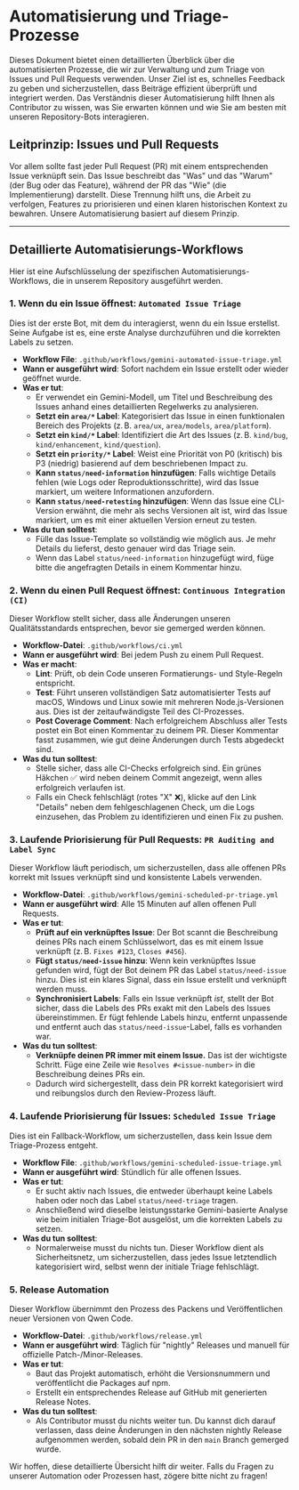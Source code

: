 # Automatisierung und Triage-Prozesse

Dieses Dokument bietet einen detaillierten Überblick über die automatisierten Prozesse, die wir zur Verwaltung und zum Triage von Issues und Pull Requests verwenden. Unser Ziel ist es, schnelles Feedback zu geben und sicherzustellen, dass Beiträge effizient überprüft und integriert werden. Das Verständnis dieser Automatisierung hilft Ihnen als Contributor zu wissen, was Sie erwarten können und wie Sie am besten mit unseren Repository-Bots interagieren.

## Leitprinzip: Issues und Pull Requests

Vor allem sollte fast jeder Pull Request (PR) mit einem entsprechenden Issue verknüpft sein. Das Issue beschreibt das "Was" und das "Warum" (der Bug oder das Feature), während der PR das "Wie" (die Implementierung) darstellt. Diese Trennung hilft uns, die Arbeit zu verfolgen, Features zu priorisieren und einen klaren historischen Kontext zu bewahren. Unsere Automatisierung basiert auf diesem Prinzip.

---

## Detaillierte Automatisierungs-Workflows

Hier ist eine Aufschlüsselung der spezifischen Automatisierungs-Workflows, die in unserem Repository ausgeführt werden.

### 1. Wenn du ein Issue öffnest: `Automated Issue Triage`

Dies ist der erste Bot, mit dem du interagierst, wenn du ein Issue erstellst. Seine Aufgabe ist es, eine erste Analyse durchzuführen und die korrekten Labels zu setzen.

- **Workflow File**: `.github/workflows/gemini-automated-issue-triage.yml`
- **Wann er ausgeführt wird**: Sofort nachdem ein Issue erstellt oder wieder geöffnet wurde.
- **Was er tut**:
  - Er verwendet ein Gemini-Modell, um Titel und Beschreibung des Issues anhand eines detaillierten Regelwerks zu analysieren.
  - **Setzt ein `area/*` Label**: Kategorisiert das Issue in einen funktionalen Bereich des Projekts (z. B. `area/ux`, `area/models`, `area/platform`).
  - **Setzt ein `kind/*` Label**: Identifiziert die Art des Issues (z. B. `kind/bug`, `kind/enhancement`, `kind/question`).
  - **Setzt ein `priority/*` Label**: Weist eine Priorität von P0 (kritisch) bis P3 (niedrig) basierend auf dem beschriebenen Impact zu.
  - **Kann `status/need-information` hinzufügen**: Falls wichtige Details fehlen (wie Logs oder Reproduktionsschritte), wird das Issue markiert, um weitere Informationen anzufordern.
  - **Kann `status/need-retesting` hinzufügen**: Wenn das Issue eine CLI-Version erwähnt, die mehr als sechs Versionen alt ist, wird das Issue markiert, um es mit einer aktuellen Version erneut zu testen.
- **Was du tun solltest**:
  - Fülle das Issue-Template so vollständig wie möglich aus. Je mehr Details du lieferst, desto genauer wird das Triage sein.
  - Wenn das Label `status/need-information` hinzugefügt wird, füge bitte die angefragten Details in einem Kommentar hinzu.

### 2. Wenn du einen Pull Request öffnest: `Continuous Integration (CI)`

Dieser Workflow stellt sicher, dass alle Änderungen unseren Qualitätsstandards entsprechen, bevor sie gemerged werden können.

- **Workflow-Datei**: `.github/workflows/ci.yml`
- **Wann er ausgeführt wird**: Bei jedem Push zu einem Pull Request.
- **Was er macht**:
  - **Lint**: Prüft, ob dein Code unseren Formatierungs- und Style-Regeln entspricht.
  - **Test**: Führt unseren vollständigen Satz automatisierter Tests auf macOS, Windows und Linux sowie mit mehreren Node.js-Versionen aus. Dies ist der zeitaufwändigste Teil des CI-Prozesses.
  - **Post Coverage Comment**: Nach erfolgreichem Abschluss aller Tests postet ein Bot einen Kommentar zu deinem PR. Dieser Kommentar fasst zusammen, wie gut deine Änderungen durch Tests abgedeckt sind.
- **Was du tun solltest**:
  - Stelle sicher, dass alle CI-Checks erfolgreich sind. Ein grünes Häkchen ✅ wird neben deinem Commit angezeigt, wenn alles erfolgreich verlaufen ist.
  - Falls ein Check fehlschlägt (rotes "X" ❌), klicke auf den Link "Details" neben dem fehlgeschlagenen Check, um die Logs einzusehen, das Problem zu identifizieren und einen Fix zu pushen.

### 3. Laufende Priorisierung für Pull Requests: `PR Auditing and Label Sync`

Dieser Workflow läuft periodisch, um sicherzustellen, dass alle offenen PRs korrekt mit Issues verknüpft sind und konsistente Labels verwenden.

- **Workflow-Datei**: `.github/workflows/gemini-scheduled-pr-triage.yml`
- **Wann er ausgeführt wird**: Alle 15 Minuten auf allen offenen Pull Requests.
- **Was er tut**:
  - **Prüft auf ein verknüpftes Issue**: Der Bot scannt die Beschreibung deines PRs nach einem Schlüsselwort, das es mit einem Issue verknüpft (z. B. `Fixes #123`, `Closes #456`).
  - **Fügt `status/need-issue` hinzu**: Wenn kein verknüpftes Issue gefunden wird, fügt der Bot deinem PR das Label `status/need-issue` hinzu. Dies ist ein klares Signal, dass ein Issue erstellt und verknüpft werden muss.
  - **Synchronisiert Labels**: Falls ein Issue verknüpft _ist_, stellt der Bot sicher, dass die Labels des PRs exakt mit den Labels des Issues übereinstimmen. Er fügt fehlende Labels hinzu, entfernt unpassende und entfernt auch das `status/need-issue`-Label, falls es vorhanden war.
- **Was du tun solltest**:
  - **Verknüpfe deinen PR immer mit einem Issue.** Das ist der wichtigste Schritt. Füge eine Zeile wie `Resolves #<issue-number>` in die Beschreibung deines PRs ein.
  - Dadurch wird sichergestellt, dass dein PR korrekt kategorisiert wird und reibungslos durch den Review-Prozess läuft.

### 4. Laufende Priorisierung für Issues: `Scheduled Issue Triage`

Dies ist ein Fallback-Workflow, um sicherzustellen, dass kein Issue dem Triage-Prozess entgeht.

- **Workflow File**: `.github/workflows/gemini-scheduled-issue-triage.yml`
- **Wann er ausgeführt wird**: Stündlich für alle offenen Issues.
- **Was er tut**:
  - Er sucht aktiv nach Issues, die entweder überhaupt keine Labels haben oder noch das Label `status/need-triage` tragen.
  - Anschließend wird dieselbe leistungsstarke Gemini-basierte Analyse wie beim initialen Triage-Bot ausgelöst, um die korrekten Labels zu setzen.
- **Was du tun solltest**:
  - Normalerweise musst du nichts tun. Dieser Workflow dient als Sicherheitsnetz, um sicherzustellen, dass jedes Issue letztendlich kategorisiert wird, selbst wenn der initiale Triage fehlschlägt.

### 5. Release Automation

Dieser Workflow übernimmt den Prozess des Packens und Veröffentlichen neuer Versionen von Qwen Code.

- **Workflow-Datei**: `.github/workflows/release.yml`
- **Wann er ausgeführt wird**: Täglich für "nightly" Releases und manuell für offizielle Patch-/Minor-Releases.
- **Was er tut**:
  - Baut das Projekt automatisch, erhöht die Versionsnummern und veröffentlicht die Packages auf npm.
  - Erstellt ein entsprechendes Release auf GitHub mit generierten Release Notes.
- **Was du tun solltest**:
  - Als Contributor musst du nichts weiter tun. Du kannst dich darauf verlassen, dass deine Änderungen in den nächsten nightly Release aufgenommen werden, sobald dein PR in den `main` Branch gemerged wurde.

Wir hoffen, diese detaillierte Übersicht hilft dir weiter. Falls du Fragen zu unserer Automation oder Prozessen hast, zögere bitte nicht zu fragen!